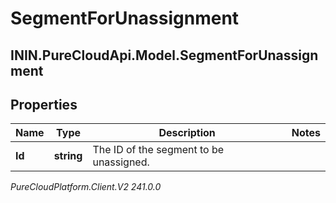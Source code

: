 # SegmentForUnassignment

## ININ.PureCloudApi.Model.SegmentForUnassignment

## Properties

|Name | Type | Description | Notes|
|------------ | ------------- | ------------- | -------------|
| **Id** | **string** | The ID of the segment to be unassigned. | |



_PureCloudPlatform.Client.V2 241.0.0_

